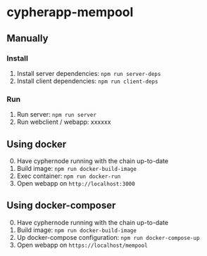 
# cypherapp-mempool

## Manually

### Install

1. Install server dependencies: ```npm run server-deps```
2. Install client dependencies: ```npm run client-deps```

### Run

1. Run server: ```npm run server```
2. Run webclient / webapp: xxxxxx

## Using docker

0. Have cyphernode running with the chain up-to-date
1. Build image: ```npm run docker-build-image```
2. Exec container: ```npm run docker-run```
3. Open webapp on ```http://localhost:3000```

## Using docker-composer

0. Have cyphernode running with the chain up-to-date
1. Build image: ```npm run docker-build-image```
2. Up docker-compose configuration: ```npm run docker-compose-up```
3. Open webapp on ```https://localhost/mempool```

